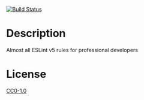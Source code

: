 <!-- [![NPM Version][npm-image]][npm-url] -->
<!-- [![NPM Downloads][downloads-image]][downloads-url] -->
<!-- [![Node.js Version][node-version-image]][node-version-url] -->
[![Build Status][travis-image]][travis-url]
<!-- [![Test Coverage][coveralls-image]][coveralls-url] -->

# Description

Almost all ESLint v5 rules for professional developers

# License

[CC0-1.0](LICENSE)

[npm-image]: https://img.shields.io/npm/v/eslint-config-pro.svg
[npm-url]: https://npmjs.org/package/eslint-config-pro
[node-version-image]: https://img.shields.io/node/v/eslint-config-pro.svg
[node-version-url]: https://nodejs.org/en/download/
[travis-image]: https://travis-ci.org/NikolayMakhonin/eslint-config-pro.svg
[travis-url]: https://travis-ci.org/NikolayMakhonin/eslint-config-pro
[coveralls-image]: https://coveralls.io/repos/github/NikolayMakhonin/eslint-config-pro/badge.svg
[coveralls-url]: https://coveralls.io/github/NikolayMakhonin/eslint-config-pro
[downloads-image]: https://img.shields.io/npm/dm/eslint-config-pro.svg
[downloads-url]: https://npmjs.org/package/eslint-config-pro